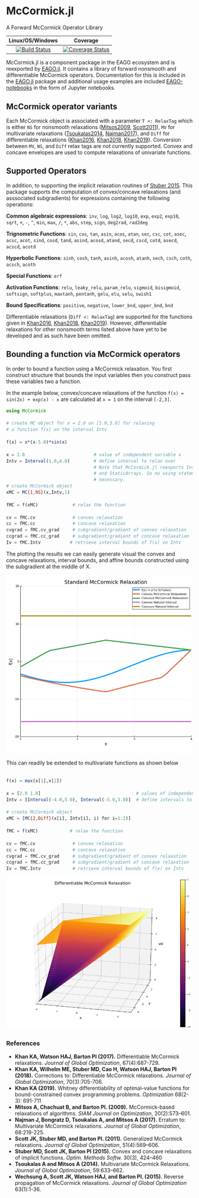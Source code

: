 # McCormick.jl
A Forward McCormick Operator Library

| **Linux/OS/Windows**                                                             |         **Coverage**                                                                    
|:--------------------------------------------------------------------------------:|:-------------------------------------------------------:|
| [![Build Status](https://travis-ci.org/PSORLab/McCormick.jl.svg?branch=master)](https://travis-ci.org/PSORLab/McCormick.jl)  | [![Coverage Status](https://coveralls.io/repos/github/PSORLab/McCormick.jl/badge.svg?branch=master)](https://coveralls.io/github/PSORLab/McCormick.jl?branch=master) |

McCormick.jl is a component package in the EAGO ecosystem and is reexported by [EAGO.jl](https://github.com/PSORLab/EAGO.jl). It contains a library of forward nonsmooth and differentiable McCormick operators. Documentation for this is included in the [EAGO.jl](https://github.com/PSORLab/EAGO.jl) package and additional usage examples are included [EAGO-notebooks](https://github.com/PSORLab/EAGO-notebooks) in the form of Jupyter notebooks.

## McCormick operator variants

Each McCormick object is associated with a
parameter `T <: RelaxTag` which is either `NS` for nonsmooth relaxations ([Mitsos2009](https://epubs.siam.org/doi/abs/10.1137/080717341), [Scott2011](https://link.springer.com/article/10.1007/s10898-011-9664-7)), `MV` for multivariate relaxations ([Tsoukalas2014](https://link.springer.com/article/10.1007/s10898-014-0176-0), [Najman2017](https://link.springer.com/article/10.1007/s10898-016-0470-0)),
and `Diff` for differentiable relaxations ([Khan2016](https://link.springer.com/article/10.1007/s10898-016-0440-6), [Khan2018](https://link.springer.com/article/10.1007/s10898-017-0601-2), [Khan2019](https://www.tandfonline.com/doi/abs/10.1080/02331934.2018.1534108)). Conversion between `MV`, `NS`, and `Diff` relax tags are not currently supported. Convex and concave envelopes are used to compute relaxations of univariate functions.

## **Supported Operators**

In addition, to supporting the implicit relaxation routines of [Stuber 2015](https://www.tandfonline.com/doi/abs/10.1080/10556788.2014.924514?journalCode=goms20). This package
supports the computation of convex/concave relaxations (and asssociated subgradients) for
expressions containing the following operations:

**Common algebraic expressions**: `inv`, `log`, `log2`, `log10`, `exp`, `exp2`, `exp10`,
`sqrt`, `+`, `-`, `^`, `min`, `max`, `/`, `*`, `abs`, `step`, `sign`, `deg2rad`, `rad2deg`

**Trignometric Functions**: `sin`, `cos`, `tan`, `asin`, `acos`, `atan`, `sec`, `csc`, `cot`, `asec`, `acsc`, `acot`, `sind`, `cosd`, `tand`, `asind`, `acosd`, `atand`, `secd`, `cscd`, `cotd`, `asecd`, `acscd`, `acotd`

**Hyperbolic Functions**: `sinh`, `cosh`, `tanh`, `asinh`, `acosh`, `atanh`, `sech`, `csch`, `coth`, `acsch`, `acoth`

**Special Functions**: `erf`

**Activation Functions**: `relu`, `leaky_relu`, `param_relu`, `sigmoid`, `bisigmoid`,
                          `softsign`, `softplus`, `maxtanh`, `pentanh`, `gelu`,
                          `elu`, `selu`, `swish1`

**Bound Specifications**: `positive`, `negative`, `lower_bnd`, `upper_bnd`, `bnd`

Differentiable relaxations (`Diff <: RelaxTag`) are supported for the functions given in [Khan2016](https://link.springer.com/article/10.1007/s10898-016-0440-6), [Khan2018](https://link.springer.com/article/10.1007/s10898-017-0601-2), [Khan2019](https://www.tandfonline.com/doi/abs/10.1080/02331934.2018.1534108)). However, differentiable relaxations for other nonsmooth terms listed above have yet to be developed and as such have been omitted.

## **Bounding a function via McCormick operators**
In order to bound a function using a McCormick relaxation. You first construct
structure that bounds the input variables then you construct pass these variables
two a function.

In the example below, convex/concave relaxations of the function `f(x) = sin(2x) + exp(x) - x`
are calculated at `x = 1` on the interval `[-2,3]`.

```julia
using McCormick

# create MC object for x = 2.0 on [1.0,3.0] for relaxing
# a function f(x) on the interval Intv

f(x) = x*(x-5.0)*sin(x)

x = 2.0                          # value of independent variable x
Intv = Interval(1.0,4.0)         # define interval to relax over
                                 # Note that McCormick.jl reexports IntervalArithmetic.jl
                                 # and StaticArrays. So no using statement for these is
                                 # necessary.
# create McCormick object
xMC = MC{1,NS}(x,Intv,1)

fMC = f(xMC)             # relax the function

cv = fMC.cv              # convex relaxation
cc = fMC.cc              # concave relaxation
cvgrad = fMC.cv_grad     # subgradient/gradient of convex relaxation
ccgrad = fMC.cc_grad     # subgradient/gradient of concave relaxation
Iv = fMC.Intv           # retrieve interval bounds of f(x) on Intv
```

The plotting the results we can easily generate visual the convex and concave
relaxations, interval bounds, and affine bounds constructed using the subgradient
at the middle of X.

![Figure_1](Figure_1.png)

This can readily be extended to multivariate functions as shown below

```julia

f(x) = max(x[1],x[2])

x = [2.0 1.0]                                    # values of independent variable x
Intv = [Interval(-4.0,5.0), Interval(-5.0,3.0)]  # define intervals to relax over

# create McCormick object
xMC = [MC{2,Diff}(x[i], Intv[i], i) for i=1:2)]

fMC = f(xMC)            # relax the function

cv = fMC.cv              # convex relaxation
cc = fMC.cc              # concave relaxation
cvgrad = fMC.cv_grad     # subgradient/gradient of convex relaxation
ccgrad = fMC.cc_grad     # subgradient/gradient of concave relaxation
Iv = fMC.Intv            # retrieve interval bounds of f(x) on Intv
```

![Figure_3](Figure_3.png)

### References
- **Khan KA, Watson HAJ, Barton PI (2017).** Differentiable McCormick relaxations. *Journal of Global Optimization*, 67(4):687-729.
- **Khan KA, Wilhelm ME, Stuber MD, Cao H, Watson HAJ, Barton PI (2018).** Corrections to: Differentiable McCormick relaxations. *Journal of Global Optimization*, 70(3):705-706.
- **Khan KA (2019).** Whitney differentiability of optimal-value functions for bound-constrained convex programming problems. *Optimization* 68(2-3): 691-711
- **Mitsos A, Chachuat B, and Barton PI. (2009).** McCormick-based relaxations of algorithms. *SIAM Journal on Optimization*, 20(2):573–601.
- **Najman J, Bongratz D, Tsoukalas A, and Mitsos A (2017).** Erratum to: Multivariate McCormick relaxations. *Journal of Global Optimization*, 68:219-225.
- **Scott JK,  Stuber MD, and Barton PI. (2011).** Generalized McCormick relaxations. *Journal of Global Optimization*, 51(4):569–606.
- **Stuber MD, Scott JK, Barton PI (2015).** Convex and concave relaxations of implicit functions. *Optim. Methods Softw.* 30(3), 424–460
- **Tsoukalas A and Mitsos A (2014).** Multivariate McCormick Relaxations. *Journal of Global Optimization*, 59:633–662.
- **Wechsung A, Scott JK, Watson HAJ, and Barton PI. (2015).** Reverse propagation of McCormick relaxations. *Journal of Global Optimization* 63(1):1-36.
